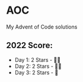 # AOC
My Advent of Code solutions

## 2022 Score:
* Day 1: 2 Stars - 🌟🌟
* Day 2: 2 Stars - 🌟🌟
* Day 3: 2 Stars - 🌟
